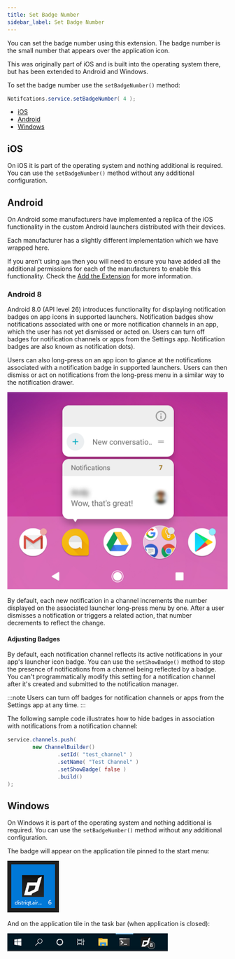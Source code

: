 ```yaml
---
title: Set Badge Number
sidebar_label: Set Badge Number
---
```



You can set the badge number using this extension. The badge number is the small number 
that appears over the application icon.

This was originally part of iOS and is built into the operating system there, but has been extended to Android and Windows.

To set the badge number use the `setBadgeNumber()` method:

```actionscript
Notifcations.service.setBadgeNumber( 4 );
```

- [iOS](#ios)
- [Android](#android)
- [Windows](#windows)




## iOS 

On iOS it is part of the operating system and nothing additional is required. You can use the `setBadgeNumber()` method without any additional configuration.



## Android 

On Android some manufacturers have implemented a replica of the iOS functionality in the custom Android launchers distributed with their devices. 

Each manufacturer has a slightly different implementation which we have wrapped here.

If you aren't using `apm` then you will need to ensure you have added all the additional permissions for each of the manufacturers to enable this functionality. Check the [Add the Extension](add-the-extension.mdx#application-descriptor) for more information.


### Android 8

Android 8.0 (API level 26) introduces functionality for displaying notification badges on app icons in supported launchers. Notification badges show notifications associated with one or more notification channels in an app, which the user has not yet dismissed or acted on. Users can turn off badges for notification channels or apps from the Settings app. Notification badges are also known as notification dots).

Users can also long-press on an app icon to glance at the notifications associated with a notification badge in supported launchers. Users can then dismiss or act on notifications from the long-press menu in a similar way to the notification drawer.

![](images/android-notification-badges.png)

By default, each new notification in a channel increments the number displayed on the associated launcher long-press menu by one. After a user dismisses a notification or triggers a related action, that number decrements to reflect the change.


#### Adjusting Badges

By default, each notification channel reflects its active notifications in your app's launcher icon badge. You can use the `setShowBadge()` method to stop the presence of notifications from a channel being reflected by a badge. You can't programmatically modify this setting for a notification channel after it's created and submitted to the notification manager.

:::note
Users can turn off badges for notification channels or apps from the Settings app at any time.
:::

The following sample code illustrates how to hide badges in association with notifications from a notification channel:

```actionscript
service.channels.push(
		new ChannelBuilder()
				.setId( "test_channel" )
				.setName( "Test Channel" )
				.setShowBadge( false )
				.build()
);
```


## Windows 

On Windows it is part of the operating system and nothing additional is required. You can use the `setBadgeNumber()` method without any additional configuration.

The badge will appear on the application tile pinned to the start menu:

![](images/windows-badge-startmenu.png)

And on the application tile in the task bar (when application is closed):

![](images/windows-badge-taskbar.png)

